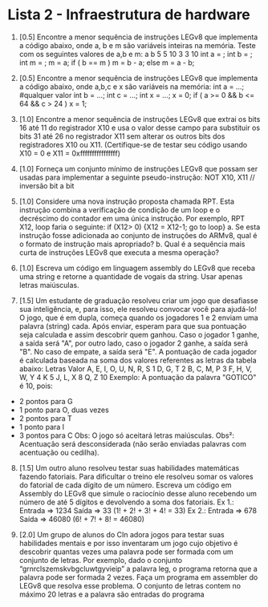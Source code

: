 # Lista 2 - Infraestrutura de hardware

1. [0.5] Encontre a menor sequência de instruções LEGv8 que implementa a código abaixo,
onde a, b e m são variáveis inteiras na memória. Teste com os seguintes valores de a,b
e m:
a b
5 5
10 3
3 10
int a = ;
int b = ;
int m = ;
m = a;
if ( b == m )
m = b - a;
else
m = a - b;

2. [0.5] Encontre a menor sequência de instruções LEGv8 que implementa a código abaixo,
onde a,b,c e x são variáveis na memória:
int a = ...; #qualquer valor
int b = ...;
int c = …;
int x = …;
x = 0;
if ( a >= 0 && b <= 64 && c > 24 )
x = 1;

3. [1.0] Encontre a menor sequência de instruções LEGv8 que extrai os bits 16 até 11 do
registrador X10 e usa o valor desse campo para substituir os bits 31 até 26 no registrador
X11 sem alterar os outros bits dos registradores X10 ou X11.
(Certifique-se de testar seu código usando X10 = 0 e X11 = 0xffffffffffffffff)

4. [1.0] Forneça um conjunto mínimo de instruções LEGv8 que possam ser usadas para
implementar a seguinte pseudo-instrução: NOT X10, X11 // inversão bit a bit

5. [1.0] Considere uma nova instrução proposta chamada RPT. Esta instrução combina a
verificação de condição de um loop e o decréscimo do contador em uma única instrução.
Por exemplo, RPT X12, loop faria o seguinte:
if (X12> 0) {X12 = X12-1; go to loop}
a. Se esta instrução fosse adicionada ao conjunto de instruções do ARMv8, qual é o
formato de instrução mais apropriado?
b. Qual é a sequência mais curta de instruções LEGv8 que executa a mesma
operação?

6. [1.0] Escreva um código em linguagem assembly do LEGv8 que receba uma string e
retorne a quantidade de vogais da string. Usar apenas letras maiúsculas.

7. [1.5] Um estudante de graduação resolveu criar um jogo que desafiasse sua
inteligência, e, para isso, ele resolveu convocar você para ajudá-lo! O jogo, que é em
dupla, começa quando os jogadores 1 e 2 enviam uma palavra (string) cada. Após
enviar, esperam para que sua pontuação seja calculada e assim descobrir quem
ganhou. Caso o jogador 1 ganhe, a saída será "A", por outro lado, caso o jogador 2
ganhe, a saída será "B". No caso de empate, a saída será "E".
A pontuação de cada jogador é calculada baseada na soma dos valores referentes as
letras da tabela abaixo:
Letras Valor
A, E, I, O, U, N, R, S 1
D, G, T 2
B, C, M, P 3
F, H, V, W, Y 4
K 5
J, L, X 8
Q, Z 10
Exemplo:
A pontuação da palavra "GOTICO" é 10, pois:
- 2 pontos para G
- 1 ponto para O, duas vezes
- 2 pontos para T
- 1 ponto para I
- 3 pontos para C
Obs: O jogo só aceitará letras maiúsculas.
Obs²: Acentuação será desconsiderada (não serão enviadas palavras com
acentuação ou cedilha).

8. [1.5] Um outro aluno resolveu testar suas habilidades matemáticas fazendo fatoriais.
Para dificultar o treino ele resolveu somar os valores do fatorial de cada dígito de um
número. Escreva um código em Assembly do LEGv8 que simule o raciocínio desse
aluno recebendo um número de até 5 dígitos e devolvendo a soma dos fatoriais.
Ex 1.: Entrada => 1234
 Saída => 33 (1! + 2! + 3! + 4! = 33)
Ex 2.: Entrada => 678
 Saída => 46080 (6! + 7! + 8! = 46080) 

9. [2.0] Um grupo de alunos do CIn adora jogos para testar suas habilidades mentais e
por isso inventaram um jogo cujo objetivo é descobrir quantas vezes uma palavra pode
ser formada com um conjunto de letras. Por exemplo, dado o conjunto
“grnrclszemskvbgcluwtgyvieip” a palavra leg, o programa retorna que a palavra pode
ser formada 2 vezes. Faça um programa em assembler do LEGv8 que resolva esse
problema. O conjunto de letras contem no máximo 20 letras e a palavra são entradas
do programa
